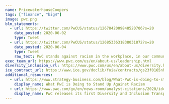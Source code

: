 ```yaml
---
name: PricewaterhouseCoopers
tags: ["finance", "big4"]
image: pwc.png
blm_statements:
  - url: https://twitter.com/PwCUS/status/1267842009848520706?s=20
    date_posted: 2020-06-02
    type: Tweet
  - url: https://twitter.com/PwCUS/status/1268533631838031872?s=20
    date_posted: 2020-06-04
    type: Tweet
    raw_text: PwC stands against racism in the workplace, in our communities and in our country. Our US Chair and Senior Partner, Tim Ryan, shares the actions we will take to support black lives inside and outside the firm.
exec_team_url: https://www.pwc.com/us/en/about-us/leadership.html
diversity_inclusion_url: https://www.pwc.com/us/en/about-us/diversity.html
ice_contract_url: https://www.ice.gov/doclib/foia/contracts/gs23f0165nhscess09f00004pricewaterhousecoopers.pdf
additional_resources:
  - url: https://www.strategy-business.com/blog/What-PwC-is-doing-to-stand-up-against-racism?gko
    display_name: What PwC is Doing to Stand Up Against Racism
  - url: https://www.pwc.com/gx/en/news-room/analyst-citations/2020/idc-link-diversity-inclusion-report-esg-2020.html
    display_name: PwC releases its first Diversity and Inclusion Transparency Report
---
```

